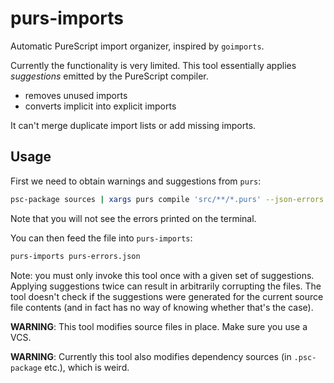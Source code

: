 # purs-imports

Automatic PureScript import organizer, inspired by `goimports`.

Currently the functionality is very limited. This tool essentially applies _suggestions_ emitted by the PureScript compiler.

- removes unused imports
- converts implicit into explicit imports

It can't merge duplicate import lists or add missing imports.

## Usage

First we need to obtain warnings and suggestions from `purs`:

```sh
psc-package sources | xargs purs compile 'src/**/*.purs' --json-errors 2>purs-errors.json
```

Note that you will not see the errors printed on the terminal.

You can then feed the file into `purs-imports`:

```sh
purs-imports purs-errors.json
```

Note: you must only invoke this tool once with a given set of suggestions. Applying suggestions twice can result in arbitrarily corrupting the files. The tool doesn't check if the suggestions were generated for the current source file contents (and in fact has no way of knowing whether that's the case).

**WARNING**: This tool modifies source files in place. Make sure you use a VCS.

**WARNING**: Currently this tool also modifies dependency sources (in `.psc-package` etc.), which is weird.
